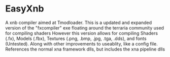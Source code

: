 # EasyXnb
 A xnb compiler aimed at Tmodloader.
 This is a updated and expanded version of the "fxcompiler" exe floating around the terraria community used for compiling shaders
 However this version allows for compiling Shaders (.fx), Models (.fbx), Textures (.png, .bmp, .jpg, .tga, .dds), and fonts (Untested).
 Along with other improvements to useablity, like a config file.
 References the normal xna framework dlls, but includes the xna pipeline dlls
